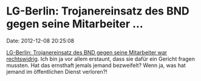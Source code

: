LG-Berlin: Trojanereinsatz des BND gegen seine Mitarbeiter \...
===============================================================

Date: 2012-12-08 20:25:08

[LG-Berlin: Trojanereinsatz des BND gegen seine Mitarbeiter war
rechtswidrig](http://www.golem.de/news/persoenlichkeitsrecht-illegale-pc-durchsuchung-vom-arbeitgeber-rechtswidrig-1212-96218.html).
Ich bin ja vor allem erstaunt, dass sie dafür ein Gericht fragen
mussten. Hat das ernsthaft jemals jemand bezweifelt? Wenn ja, was hat
jemand im öffentlichen Dienst verloren?!
